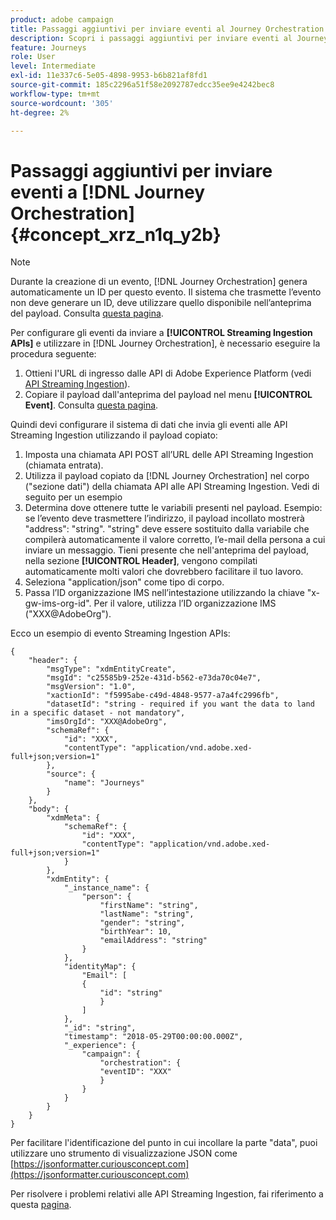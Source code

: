 ```yaml
---
product: adobe campaign
title: Passaggi aggiuntivi per inviare eventi al Journey Orchestration
description: Scopri i passaggi aggiuntivi per inviare eventi al Journey Orchestration
feature: Journeys
role: User
level: Intermediate
exl-id: 11e337c6-5e05-4898-9953-b6b821af8fd1
source-git-commit: 185c2296a51f58e2092787edcc35ee9e4242bec8
workflow-type: tm+mt
source-wordcount: '305'
ht-degree: 2%

---
```


# Passaggi aggiuntivi per inviare eventi a [!DNL Journey Orchestration] {#concept_xrz_n1q_y2b}

>[!NOTE]
>
>Durante la creazione di un evento, [!DNL Journey Orchestration] genera automaticamente un ID per questo evento. Il sistema che trasmette l’evento non deve generare un ID, deve utilizzare quello disponibile nell’anteprima del payload. Consulta [questa pagina](../event/previewing-the-payload.md).

Per configurare gli eventi da inviare a **[!UICONTROL Streaming Ingestion APIs]** e utilizzare in [!DNL Journey Orchestration], è necessario eseguire la procedura seguente:

1. Ottieni l&#39;URL di ingresso dalle API di Adobe Experience Platform (vedi [API Streaming Ingestion](https://experienceleague.adobe.com/docs/experience-platform/ingestion/streaming/overview.html?lang=it)).
1. Copiare il payload dall&#39;anteprima del payload nel menu **[!UICONTROL Event]**. Consulta [questa pagina](../event/defining-the-payload-fields.md).

Quindi devi configurare il sistema di dati che invia gli eventi alle API Streaming Ingestion utilizzando il payload copiato:

1. Imposta una chiamata API POST all’URL delle API Streaming Ingestion (chiamata entrata).
1. Utilizza il payload copiato da [!DNL Journey Orchestration] nel corpo (&quot;sezione dati&quot;) della chiamata API alle API Streaming Ingestion. Vedi di seguito per un esempio
1. Determina dove ottenere tutte le variabili presenti nel payload. Esempio: se l’evento deve trasmettere l’indirizzo, il payload incollato mostrerà &quot;address&quot;: &quot;string&quot;. &quot;string&quot; deve essere sostituito dalla variabile che compilerà automaticamente il valore corretto, l’e-mail della persona a cui inviare un messaggio. Tieni presente che nell&#39;anteprima del payload, nella sezione **[!UICONTROL Header]**, vengono compilati automaticamente molti valori che dovrebbero facilitare il tuo lavoro.
1. Seleziona &quot;application/json&quot; come tipo di corpo.
1. Passa l’ID organizzazione IMS nell’intestazione utilizzando la chiave &quot;x-gw-ims-org-id&quot;. Per il valore, utilizza l’ID organizzazione IMS (&quot;XXX@AdobeOrg&quot;).

Ecco un esempio di evento Streaming Ingestion APIs:

```
{
    "header": {
        "msgType": "xdmEntityCreate",
        "msgId": "c25585b9-252e-431d-b562-e73da70c04e7",
        "msgVersion": "1.0",
        "xactionId": "f5995abe-c49d-4848-9577-a7a4fc2996fb",
        "datasetId": "string - required if you want the data to land in a specific dataset - not mandatory",
        "imsOrgId": "XXX@AdobeOrg",
        "schemaRef": {
            "id": "XXX",
            "contentType": "application/vnd.adobe.xed-full+json;version=1"
        },
        "source": {
            "name": "Journeys"
        }
    },
    "body": {
        "xdmMeta": {
            "schemaRef": {
                "id": "XXX",
                "contentType": "application/vnd.adobe.xed-full+json;version=1"
            }
        },
        "xdmEntity": {
            "_instance_name": {
                "person": {
                    "firstName": "string",
                    "lastName": "string",
                    "gender": "string",
                    "birthYear": 10,
                    "emailAddress": "string"
                }
            },
            "identityMap": {
                "Email": [
                {
                    "id": "string"
                    }
                ]
            },
            "_id": "string",
            "timestamp": "2018-05-29T00:00:00.000Z",
            "_experience": {
                "campaign": {
                    "orchestration": {
                    "eventID": "XXX"
                    }
                }
            }
        }
    }
}
```

Per facilitare l&#39;identificazione del punto in cui incollare la parte &quot;data&quot;, puoi utilizzare uno strumento di visualizzazione JSON come [https://jsonformatter.curiousconcept.com](https://jsonformatter.curiousconcept.com)

Per risolvere i problemi relativi alle API Streaming Ingestion, fai riferimento a questa [pagina](https://experienceleague.adobe.com/docs/experience-platform/ingestion/streaming/troubleshooting.html).
